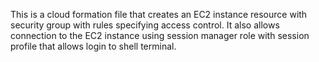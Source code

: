 This is a cloud formation file that creates an EC2 instance resource with security group with rules specifying access control. It also allows connection to the EC2 instance using session manager role with session profile that allows login to shell terminal. 
